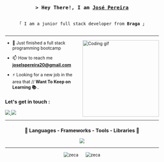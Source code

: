 <!-- Intro  -->
<h3 align="center">
        <samp>&gt; Hey There!, I am
                <b><a target="_blank" href="">José Pereira</a></b>
        </samp>
</h3>

<p align="center"> 
  <samp>
    <br>
    「 I am a junior full stack developer from <b>Braga</b> 」
    <br>
    <br>
  </samp>
</p>

</details>

<hr>
 <img align="right" width="250" src="https://sithcomputers.com/wp-content/uploads/2021/02/C-1.gif" alt="Coding gif" />
 
- 🌱 Just finished a full stack programming bootcamp

- 📫 How to reach me **joselspereira20@gmail.com**

- ⚡ Looking for a new job in the area that // **Want To Keep on Learning 📚 .**

<h3 align="left">Let's get in touch :</h3>
<p align="left">
 <a href="https://www.linkedin.com/in/sapereira97/" target="_blank">
  <img src="https://img.shields.io/badge/LinkedIn-0077B5?style=for-the-badge&logo=linkedin&logoColor=white"/>
 </a>
<a href="CV_Jose_Pereira.pdf" download>
  <img src="https://img.shields.io/badge/CV-4285F4?style=for-the-badge&logo=Github&logoColor=white"/>
 </a>

</p>
<hr>
<h3 align="center" > 🚀 Languages - Frameworks - Tools - Libraries 🚀</h3>
<p align="center">
    <img src="https://skillicons.dev/icons?i=java,javascript,css,mysql,jquery,html,maven,hibernate,spring,bootstrap,npm,nodejs,vscode,idea,postman,git,github,vim,aws,codepen," 
 </p>

<hr>
<div align="center">
    <img src="https://github-readme-stats.vercel.app/api/top-langs?username=sapereira97&show_icons=true&locale=en&layout=compact&theme=radical" alt="zeca" style="display: inline-block; margin-right: 10px;">
    <img src="https://github-readme-stats.vercel.app/api?username=sapereira97&show_icons=true&locale=en&theme=radical" alt="zeca" style="display: inline-block; margin-left: 10px;">
</div>
 
<p>

  
